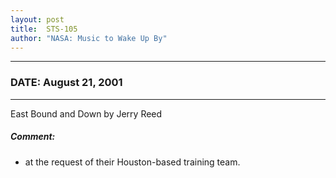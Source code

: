 ```yaml
---
layout: post
title:  STS-105
author: "NASA: Music to Wake Up By"
---
```


----
### DATE: August 21, 2001
----
East Bound and Down by Jerry Reed

##### Comment:
* at the request of their Houston-based training team.
